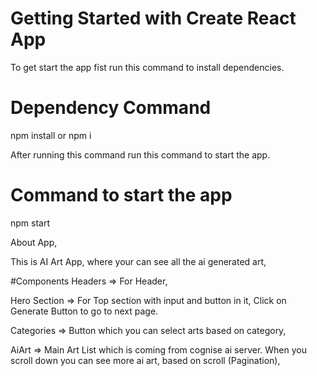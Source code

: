 # Getting Started with Create React App
 To get start the app fist run this command to install dependencies.

# Dependency Command
 npm install or npm i

After running this command run this command to start the app.

# Command to start the app
npm start


About App,

This is AI Art App, where your can see all the ai generated art, 

#Components
Headers => For Header,

Hero Section => For Top section with input and button in it, Click on Generate Button to go to next page.

Categories => Button which you can select arts based on category,

AiArt => Main Art List which is coming from cognise ai server. When you scroll down you can see more ai art, based on scroll (Pagination),

 

